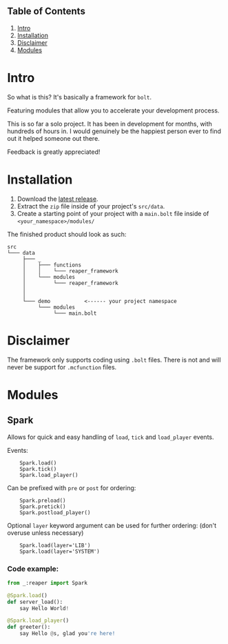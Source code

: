 
## Table of Contents
 
1. [Intro](#intro)
2. [Installation](#installation)
3. [Disclaimer](#disclaimer)
4. [Modules](#modules)
  
  
  
  
  
  
# Intro
So what is this? It's basically a framework for `bolt`.

Featuring modules that allow you to accelerate your development process.



This is so far a solo project. It has been in development for months, with hundreds of hours in.
I would genuinely be the happiest person ever to find out it helped someone out there.

Feedback is greatly appreciated!


# Installation

1. Download the [latest release](https://github.com/reapermc/reaper_framework/releases/latest).
2. Extract the `zip` file inside of your project's `src/data`.
3. Create a starting point of your project with a `main.bolt` file inside of `<your_namespace>/modules/`

The finished product should look as such:

```
src
└─── data
	 ├─── _                          
     │    ├─── functions   
     │    │    └─── reaper_framework
     │    └─── modules
     │         └─── reaper_framework
     │
     │
	 └─── demo           <------ your project namespace
          └─── modules
               └─── main.bolt
```

# Disclaimer

The framework only supports coding using `.bolt` files.
There is not and will never be support for `.mcfunction` files.


# Modules

## Spark

Allows for quick and easy handling of `load`, `tick` and `load_player` events.

Events:
```
	Spark.load()
	Spark.tick()
	Spark.load_player()
```

Can be prefixed with `pre` or `post` for ordering:
```
	Spark.preload()
	Spark.pretick()
	Spark.postload_player()
```
Optional `layer` keyword argument can be used for further ordering:
(don't overuse unless necessary)
```
	Spark.load(layer='LIB')
	Spark.load(layer='SYSTEM')
```

### Code example:
```py
from _:reaper import Spark

@Spark.load()
def server_load():
	say Hello World!

@Spark.load_player()
def greeter():
	say Hello @s, glad you're here!

```







